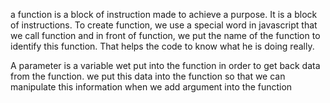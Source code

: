 a function is a block of instruction made to achieve a purpose. It is a block of instructions. To create function, we use a special word in javascript that we call function and in front of function, we put the name of the function to identify this function. That helps the code to know what he is doing really.

A parameter is a variable wet put into the function in order to get back data from the function. we put this data into the function so that we can manipulate this information when we add argument into the function